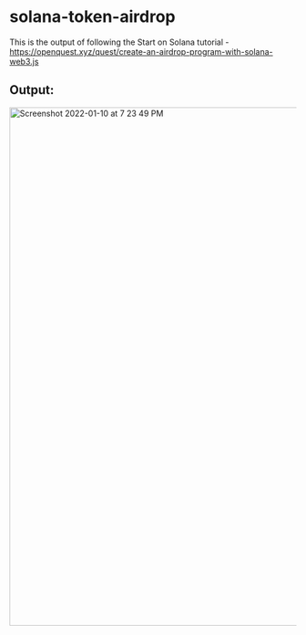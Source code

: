 # solana-token-airdrop

This is the output of following the Start on Solana tutorial - https://openquest.xyz/quest/create-an-airdrop-program-with-solana-web3.js

## Output:
<img width="909" alt="Screenshot 2022-01-10 at 7 23 49 PM" src="https://user-images.githubusercontent.com/85821373/148777539-1a4abc0e-3b14-45fb-95ce-eb885f11a12f.png">
